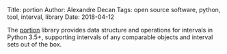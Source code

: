 Title: portion
Author: Alexandre Decan
Tags: open source software, python, tool, interval, library
Date: 2018-04-12

 The [portion](https://github.com/AlexandreDecan/portion/) library provides data structure and operations for intervals in Python 3.5+, supporting intervals of any comparable objects and interval sets out of the box.